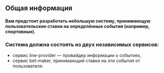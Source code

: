 ## Общая информация

#### Вам предстоит разработать небольшую систему, принимающую пользовательские ставки на определённые события (например, спортивные).

### Система должна состоять из двух независимых сервисов:
- сервис line-provider — провайдер информации о событиях,
- сервис bet-maker, принимающий ставки на эти события от пользователя.